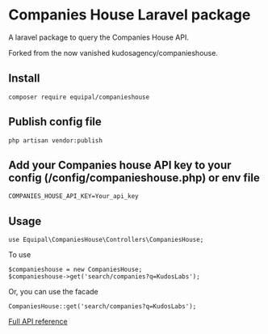 # Companies House Laravel package

A laravel package to query the Companies House API.

Forked from the now vanished kudosagency/companieshouse.

## Install
```
composer require equipal/companieshouse
```

## Publish config file
```
php artisan vendor:publish
```

## Add your Companies house API key to your config (/config/companieshouse.php) or env file
```
COMPANIES_HOUSE_API_KEY=Your_api_key
```

## Usage
```
use Equipal\CompaniesHouse\Controllers\CompaniesHouse;
```
To use
```
$companieshouse = new CompaniesHouse;
$companieshouse->get('search/companies?q=KudosLabs');
```

Or, you can use the facade
```
CompaniesHouse::get('search/companies?q=KudosLabs');
```

[Full API reference](https://developer.companieshouse.gov.uk/api/docs/)
